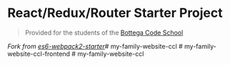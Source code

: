 # React/Redux/Router Starter Project

> Provided for the students of the [Bottega Code School](https://bottega.tech/)

*Fork from [es6-webpack2-starter](https://github.com/micooz/es6-webpack2-starter)*#   m y - f a m i l y - w e b s i t e - c c l  
 #   m y - f a m i l y - w e b s i t e - c c l - f r o n t e n d  
 #   m y - f a m i l y - w e b s i t e - c c l  
 